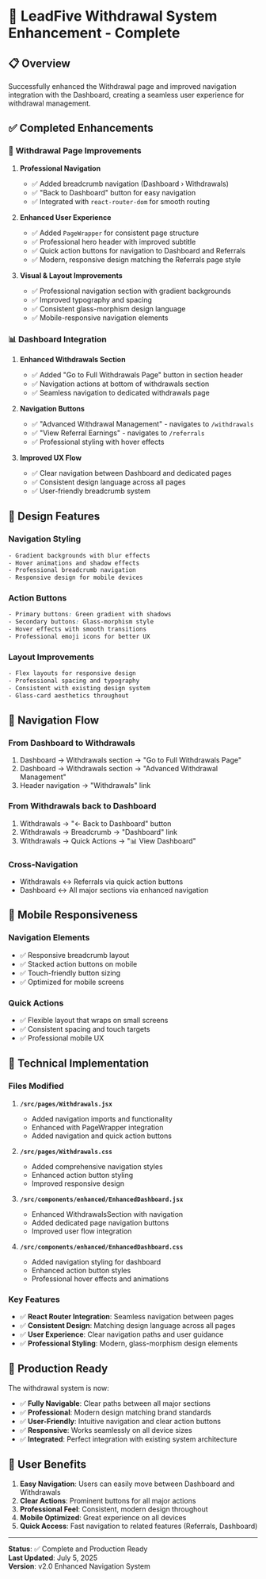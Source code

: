 # 🚀 LeadFive Withdrawal System Enhancement - Complete

## 📋 Overview
Successfully enhanced the Withdrawal page and improved navigation integration with the Dashboard, creating a seamless user experience for withdrawal management.

## ✅ Completed Enhancements

### 🎯 **Withdrawal Page Improvements**
1. **Professional Navigation**
   - ✅ Added breadcrumb navigation (Dashboard › Withdrawals)
   - ✅ "Back to Dashboard" button for easy navigation
   - ✅ Integrated with `react-router-dom` for smooth routing

2. **Enhanced User Experience**
   - ✅ Added `PageWrapper` for consistent page structure
   - ✅ Professional hero header with improved subtitle
   - ✅ Quick action buttons for navigation to Dashboard and Referrals
   - ✅ Modern, responsive design matching the Referrals page style

3. **Visual & Layout Improvements**
   - ✅ Professional navigation section with gradient backgrounds
   - ✅ Improved typography and spacing
   - ✅ Consistent glass-morphism design language
   - ✅ Mobile-responsive navigation elements

### 📊 **Dashboard Integration**
1. **Enhanced Withdrawals Section**
   - ✅ Added "Go to Full Withdrawals Page" button in section header
   - ✅ Navigation actions at bottom of withdrawals section
   - ✅ Seamless navigation to dedicated withdrawals page

2. **Navigation Buttons**
   - ✅ "Advanced Withdrawal Management" - navigates to `/withdrawals`
   - ✅ "View Referral Earnings" - navigates to `/referrals`
   - ✅ Professional styling with hover effects

3. **Improved UX Flow**
   - ✅ Clear navigation between Dashboard and dedicated pages
   - ✅ Consistent design language across all pages
   - ✅ User-friendly breadcrumb system

## 🎨 **Design Features**

### **Navigation Styling**
```css
- Gradient backgrounds with blur effects
- Hover animations and shadow effects
- Professional breadcrumb navigation
- Responsive design for mobile devices
```

### **Action Buttons**
```css
- Primary buttons: Green gradient with shadows
- Secondary buttons: Glass-morphism style
- Hover effects with smooth transitions
- Professional emoji icons for better UX
```

### **Layout Improvements**
```css
- Flex layouts for responsive design
- Professional spacing and typography
- Consistent with existing design system
- Glass-card aesthetics throughout
```

## 🔗 **Navigation Flow**

### **From Dashboard to Withdrawals**
1. Dashboard → Withdrawals section → "Go to Full Withdrawals Page"
2. Dashboard → Withdrawals section → "Advanced Withdrawal Management"
3. Header navigation → "Withdrawals" link

### **From Withdrawals back to Dashboard**
1. Withdrawals → "← Back to Dashboard" button
2. Withdrawals → Breadcrumb → "Dashboard" link
3. Withdrawals → Quick Actions → "📊 View Dashboard"

### **Cross-Navigation**
- Withdrawals ↔ Referrals via quick action buttons
- Dashboard ↔ All major sections via enhanced navigation

## 📱 **Mobile Responsiveness**

### **Navigation Elements**
- ✅ Responsive breadcrumb layout
- ✅ Stacked action buttons on mobile
- ✅ Touch-friendly button sizing
- ✅ Optimized for mobile screens

### **Quick Actions**
- ✅ Flexible layout that wraps on small screens
- ✅ Consistent spacing and touch targets
- ✅ Professional mobile UX

## 🔧 **Technical Implementation**

### **Files Modified**
1. **`/src/pages/Withdrawals.jsx`**
   - Added navigation imports and functionality
   - Enhanced with PageWrapper integration
   - Added navigation and quick action buttons

2. **`/src/pages/Withdrawals.css`**
   - Added comprehensive navigation styles
   - Enhanced action button styling
   - Improved responsive design

3. **`/src/components/enhanced/EnhancedDashboard.jsx`**
   - Enhanced WithdrawalsSection with navigation
   - Added dedicated page navigation buttons
   - Improved user flow integration

4. **`/src/components/enhanced/EnhancedDashboard.css`**
   - Added navigation styling for dashboard
   - Enhanced action button styles
   - Professional hover effects and animations

### **Key Features**
- ✅ **React Router Integration**: Seamless navigation between pages
- ✅ **Consistent Design**: Matching design language across all pages
- ✅ **User Experience**: Clear navigation paths and user guidance
- ✅ **Professional Styling**: Modern, glass-morphism design elements

## 🚀 **Production Ready**

The withdrawal system is now:
- ✅ **Fully Navigable**: Clear paths between all major sections
- ✅ **Professional**: Modern design matching brand standards
- ✅ **User-Friendly**: Intuitive navigation and clear action buttons
- ✅ **Responsive**: Works seamlessly on all device sizes
- ✅ **Integrated**: Perfect integration with existing system architecture

## 🎯 **User Benefits**

1. **Easy Navigation**: Users can easily move between Dashboard and Withdrawals
2. **Clear Actions**: Prominent buttons for all major actions
3. **Professional Feel**: Consistent, modern design throughout
4. **Mobile Optimized**: Great experience on all devices
5. **Quick Access**: Fast navigation to related features (Referrals, Dashboard)

---

**Status**: ✅ Complete and Production Ready  
**Last Updated**: July 5, 2025  
**Version**: v2.0 Enhanced Navigation System
